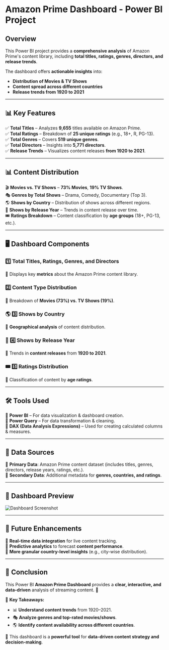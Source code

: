  # Amazon Prime Dashboard - Power BI Project  

##  Overview  
This Power BI project provides a **comprehensive analysis** of Amazon Prime's content library, including **total titles, ratings, genres, directors, and release trends**.  

The dashboard offers **actionable insights** into:  
- **Distribution of Movies & TV Shows**  
- **Content spread across different countries**  
- **Release trends from 1920 to 2021**  

---

## 📊 Key Features  
✅ **Total Titles** – Analyzes **9,655** titles available on Amazon Prime.  
✅ **Total Ratings** – Breakdown of **25 unique ratings** (e.g., 18+, R, PG-13).  
✅ **Total Genres** – Covers **519 unique genres**.  
✅ **Total Directors** – Insights into **5,771 directors**.  
✅ **Release Trends** – Visualizes content releases **from 1920 to 2021**.  

---

## 📊 Content Distribution  
🎬 **Movies vs. TV Shows** – **73% Movies**, **19% TV Shows**.  
🎭 **Genres by Total Shows** – Drama, Comedy, Documentary (Top 3).  
🌎 **Shows by Country** – Distribution of shows across different regions.  
📅 **Shows by Release Year** – Trends in content release over time.  
🎟 **Ratings Breakdown** – Content classification by **age groups** (18+, PG-13, etc.).  

---

## 🖥️ Dashboard Components  
###  **1️⃣ Total Titles, Ratings, Genres, and Directors**  
📌 Displays key **metrics** about the Amazon Prime content library.  

###  **2️⃣ Content Type Distribution**  
📌 Breakdown of **Movies (73%) vs. TV Shows (19%)**.  

### 🌎 **3️⃣ Shows by Country**  
📌 **Geographical analysis** of content distribution.  

### 📅 **4️⃣ Shows by Release Year**  
📌 Trends in **content releases** from **1920 to 2021**.  

### 🎟 **5️⃣ Ratings Distribution**  
📌 Classification of content by **age ratings**.  

---

## 🛠 Tools Used  
🔹 **Power BI** – For data visualization & dashboard creation.  
🔹 **Power Query** – For data transformation & cleaning.  
🔹 **DAX (Data Analysis Expressions)** – Used for creating calculated columns & measures.  

---

## 📂 Data Sources  
📌 **Primary Data**: Amazon Prime content dataset (includes titles, genres, directors, release years, ratings, etc.).  
📌 **Secondary Data**: Additional metadata for **genres, countries, and ratings**.  

---

## 📸 Dashboard Preview  
![Dashboard Screenshot](your-image-link-here)  

---

## 🚀 Future Enhancements  
🔹 **Real-time data integration** for live content tracking.  
🔹 **Predictive analytics** to forecast **content performance**.  
🔹 **More granular country-level insights** (e.g., city-wise distribution).  

---

## 📢 Conclusion  
This Power BI **Amazon Prime Dashboard** provides a **clear, interactive, and data-driven** analysis of streaming content. 🚀  

📅 **Key Takeaways:**  
- 📊 **Understand content trends** from 1920–2021.  
- 🎭 **Analyze genres and top-rated movies/shows**.  
- 🌎 **Identify content availability across different countries**.  

📌 This dashboard is a **powerful tool** for **data-driven content strategy and decision-making**.  



